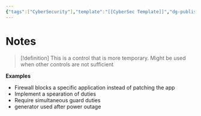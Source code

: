 ```yaml
---
{"tags":["CyberSecurity"],"template":"[[CyberSec Template]]","dg-publish":true,"permalink":"/600-coding/security/google-cyber-sec/cybersec-security-control-compensation/","dgPassFrontmatter":true}
---
```


# Notes
> [!definition] 
> This is a control that is more temporary. Might be used when other controls are not sufficient
> 

**Examples**
- Firewall blocks a specific application instead of patching the app
- Implement a spearation of duties
- Require simultaneous guard duties
- generator used after power outage




